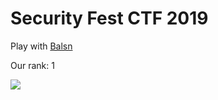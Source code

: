# Security Fest CTF 2019

Play with [Balsn](https://balsn.tw)

Our rank: 1

![](https://github.com/w181496/CTF/blob/master/security_fest_2019/scoreboard.png)
